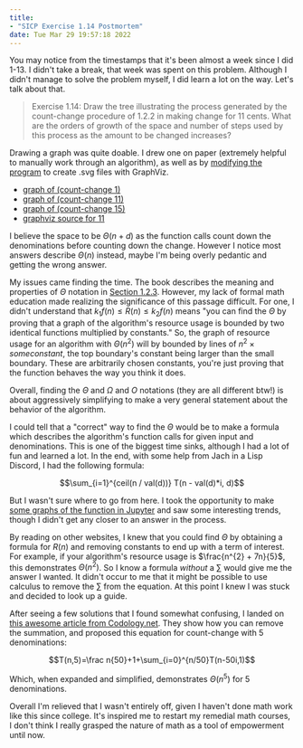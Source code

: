 ```yaml
---
title:
- "SICP Exercise 1.14 Postmortem"
date: Tue Mar 29 19:57:18 2022 
---
```


You may notice from the timestamps that it's been almost a week since I did
1-13. I didn't take a break, that week was spent on this problem. Although I
didn't manage to solve the problem myself, I did learn a lot on the way. Let's
talk about that.

> Exercise 1.14: Draw the tree illustrating the process generated by the
> count-change procedure of 1.2.2 in making change for 11 cents. What are the
> orders of growth of the space and number of steps used by this process as the
> amount to be changed increases?

Drawing a graph was quite doable. I drew one on paper (extremely helpful to
manually work through an algorithm), as well as by [modifying the
program](/1/cc/coins-gv.scm) to create .svg files with GraphViz.

- [graph of (count-change 1)](/1/cc/cc_1.svg)
- [graph of (count-change 11)](/1/cc/cc_11.svg)
- [graph of (count-change 15)](/1/cc/cc_15.svg)
- [graphviz source for 11](/1/cc/cc_11.dot)

I believe the space to be $\Theta(n+d)$ as the function calls count down the
denominations before counting down the change. However I notice most answers
describe $\Theta(n)$ instead, maybe I'm being overly pedantic and getting the
wrong answer.

My issues came finding the time. The book describes the meaning and properties
of $\Theta$ notation in [Section
1.2.3](http://sarabander.github.io/sicp/html/1_002e2.xhtml#g_t1_002e2_002e3).
However, my lack of formal math education made realizing the significance of
this passage difficult. For one, I didn't understand that $k_{1}f(n) \leq R(n)
\leq k_{2}f(n)$ means "you can find the $\Theta$ by proving that a graph of the
algorithm's resource usage is bounded by two identical functions multiplied by
constants." So, the graph of resource usage for an algorithm with
$\Theta(n^{2})$ will by bounded by lines of $n^{2} \times some constant$, the
top boundary's constant being larger than the small boundary. These are
arbitrarily chosen constants, you're just proving that the function behaves the
way you think it does.

Overall, finding the $\Theta$ and $\Omega$ and $O$ notations (they are all
different btw!) is about aggressively simplifying to make a very general
statement about the behavior of the algorithm.

I could tell that a "correct" way to find the $\Theta$ would be to make a
formula which describes the algorithm's function calls for given input and
denominations. This is one of the biggest time sinks, although I had a lot of
fun and learned a lot. In the end, with some help from Jach in a Lisp Discord, I
had the following formula:

$$\sum_{i=1}^{ceil(n / val(d))} T(n - val(d)*i, d)$$

But I wasn't sure where to go from here. I took the opportunity to make [some
graphs of the function in
Jupyter](/1/cc/Ways%20to%20Make%20Changes%20Analyzed.ipynb) and saw some
interesting trends, though I didn't get any closer to an answer in the process.

By reading on other websites, I knew that you could find $\Theta$ by obtaining a
formula for $R(n)$ and removing constants to end up with a term of interest. For
example, if your algorithm's resource usage is $\frac{n^{2} + 7n}{5}$, this
demonstrates $\Theta(n^{2})$. So I know a formula *without* a $\sum$ would give
me the answer I wanted. It didn't occur to me that it might be possible to use
calculus to remove the $\sum$ from the equation. At this point I knew I was
stuck and decided to look up a guide.

After seeing a few solutions that I found somewhat confusing, I landed on [this
awesome article from
Codology.net](https://codology.net/post/sicp-solution-exercise-1-14/). They show
how you can remove the summation, and proposed this equation for count-change with
5 denominations:

$$T(n,5)=\frac n{50}+1+\sum_{i=0}^{n/50}T(n-50i,1)$$

Which, when expanded and simplified, demonstrates $\Theta(n^{5})$ for 5
denominations.

Overall I'm relieved that I wasn't entirely off, given I haven't done math work
like this since college. It's inspired me to restart my remedial math courses, I
don't think I really grasped the nature of math as a tool of empowerment until
now.
